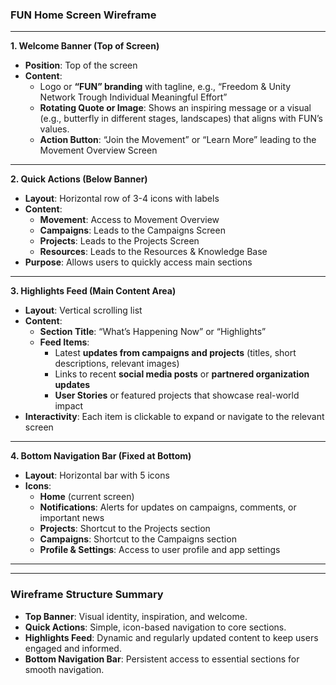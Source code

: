### FUN Home Screen Wireframe

---

**1. Welcome Banner (Top of Screen)**  
   - **Position**: Top of the screen
   - **Content**: 
     - Logo or **“FUN” branding** with tagline, e.g., “Freedom & Unity Network Trough Individual Meaningful Effort”
     - **Rotating Quote or Image**: Shows an inspiring message or a visual (e.g., butterfly in different stages, landscapes) that aligns with FUN’s values.
     - **Action Button**: “Join the Movement” or “Learn More” leading to the Movement Overview Screen

---

**2. Quick Actions (Below Banner)**  
   - **Layout**: Horizontal row of 3-4 icons with labels
   - **Content**:
     - **Movement**: Access to Movement Overview
     - **Campaigns**: Leads to the Campaigns Screen
     - **Projects**: Leads to the Projects Screen
     - **Resources**: Leads to the Resources & Knowledge Base
   - **Purpose**: Allows users to quickly access main sections

---

**3. Highlights Feed (Main Content Area)**  
   - **Layout**: Vertical scrolling list
   - **Content**:
     - **Section Title**: “What’s Happening Now” or “Highlights”
     - **Feed Items**:
       - Latest **updates from campaigns and projects** (titles, short descriptions, relevant images)
       - Links to recent **social media posts** or **partnered organization updates**
       - **User Stories** or featured projects that showcase real-world impact
   - **Interactivity**: Each item is clickable to expand or navigate to the relevant screen

---

**4. Bottom Navigation Bar (Fixed at Bottom)**  
   - **Layout**: Horizontal bar with 5 icons
   - **Icons**:
     - **Home** (current screen)
     - **Notifications**: Alerts for updates on campaigns, comments, or important news
     - **Projects**: Shortcut to the Projects section
     - **Campaigns**: Shortcut to the Campaigns section
     - **Profile & Settings**: Access to user profile and app settings

---

---

### Wireframe Structure Summary

- **Top Banner**: Visual identity, inspiration, and welcome.
- **Quick Actions**: Simple, icon-based navigation to core sections.
- **Highlights Feed**: Dynamic and regularly updated content to keep users engaged and informed.
- **Bottom Navigation Bar**: Persistent access to essential sections for smooth navigation.

